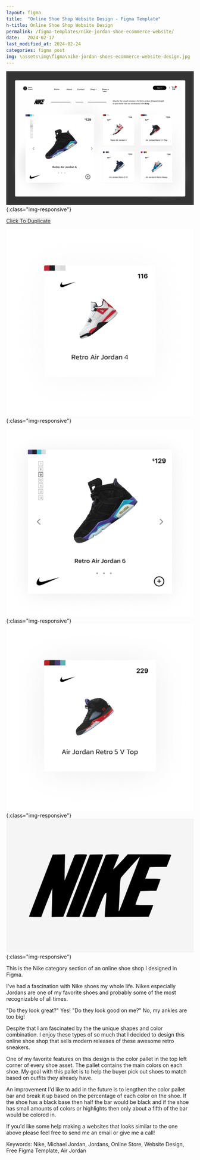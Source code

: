 ```yaml
---
layout: figma
title:  "Online Shoe Shop Website Design - Figma Template"
h-title: Online Shoe Shop Website Design
permalink: /figma-templates/nike-jordan-shoe-ecommerce-website/
date:   2024-02-17
last_modified_at: 2024-02-24
categories: figma post
img: \assets\img\figma\nike-jordan-shoes-ecommerce-website-design.jpg
---
```


![Online Shoe Shop Website Design For Retro Nike Jordans](\assets\img\figma\nike-jordan-shoes-ecommerce-website-design.jpg){:class="img-responsive"}

<a style="color:#333;background:#ECECEC;"
class="button" href="https://www.figma.com/community/file/1337258473533309410/nike-jordan-shoe-ecommerce-website-design" target="_blank">Click To Duplicate</a>

![](\assets\img\figma\air-jordan\retro-air-jordan-4.png){:class="img-responsive"}

![](\assets\img\figma\air-jordan\retro-air-jordan-6.jpg){:class="img-responsive"}
![](\assets\img\figma\air-jordan\air-jordan-retro-5-v-top.png){:class="img-responsive"}
![](\assets\img\figma\air-jordan\nike-logo.jpg){:class="img-responsive"}

This is the Nike category section of an online shoe shop I designed in Figma.

I've had a fascination with Nike shoes my whole life. Nikes especially Jordans are one of my favorite shoes and probably some of the most recognizable of all times.

"Do they look great?" Yes! "Do they look good on me?" No, my ankles are too big!

Despite that I am fascinated by the the unique shapes and color combination. I enjoy these types of so much that I decided to design this online shoe shop that sells modern releases of these awesome retro sneakers.

One of my favorite features on this design is the color pallet in the top left corner of every shoe asset.  The pallet contains the main colors on each shoe. My goal with this pallet is to help the buyer pick out shoes to match based on outfits they already have. 

An improvement I'd like to add in the future is to lengthen the color pallet bar and break it up based on the percentage of each color on the shoe. If the shoe has a black base then half the bar would be black and if the shoe has small amounts of colors or highlights then only about a fifth of the bar would be colored in.

If you'd like some help making a websites that looks similar to the one above please feel free to send me an email or give me a call!

Keywords: Nike, Michael Jordan, Jordans, Online Store, Website Design, Free Figma Template, Air Jordan

